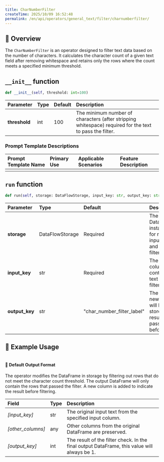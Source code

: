 ```yaml
---
title: CharNumberFilter
createTime: 2025/10/09 16:52:48
permalink: /en/api/operators/general_text/filter/charnumberfilter/
---
```


## 📘 Overview

The `CharNumberFilter` is an operator designed to filter text data based on the number of characters. It calculates the character count of a given text field after removing whitespace and retains only the rows where the count meets a specified minimum threshold.

## `__init__` function

```python
def __init__(self, threshold: int=100)
```

| Parameter | Type | Default | Description |
| :--- | :--- | :--- | :--- |
| **threshold** | int | 100 | The minimum number of characters (after stripping whitespace) required for the text to pass the filter. |

### Prompt Template Descriptions

| Prompt Template Name | Primary Use | Applicable Scenarios | Feature Description |
| :--- | :--- | :--- | :--- |
| | | | |

## `run` function

```python
def run(self, storage: DataFlowStorage, input_key: str, output_key: str='char_number_filter_label')
```

| Parameter | Type | Default | Description |
| :--- | :--- | :--- | :--- |
| **storage** | DataFlowStorage | Required | The DataFlowStorage instance used for reading the input DataFrame and writing the filtered result. |
| **input_key** | str | Required | The name of the column containing the text to be filtered. |
| **output_key** | str | "char_number_filter_label" | The name of the new column that will be added to store the filter result (1 for pass, 0 for fail) before filtering. |

## 🧠 Example Usage

```python

```

#### 🧾 Default Output Format

The operator modifies the DataFrame in storage by filtering out rows that do not meet the character count threshold. The output DataFrame will only contain the rows that passed the filter. A new column is added to indicate the result before filtering.

| Field | Type | Description |
| :--- | :--- | :--- |
| *[input_key]* | str | The original input text from the specified input column. |
| *[other_columns]* | any | Other columns from the original DataFrame are preserved. |
| *[output_key]* | int | The result of the filter check. In the final output DataFrame, this value will always be 1. |
